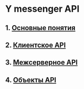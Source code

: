 # Y messenger API
## 1. [Основные понятия](BasicConcepts.md)
## 2. [Клиентское API](ClientAPI.md)
## 3. [Межсерверное API](CrossNodeAPI.md)
## 4. [Объекты API](APIObjects.md)